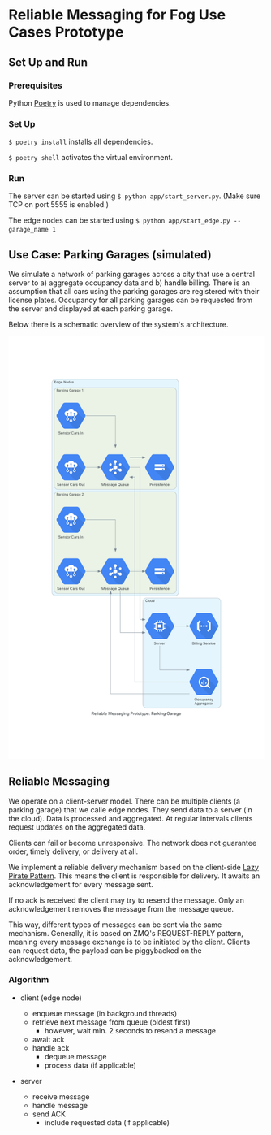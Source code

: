 # Reliable Messaging for Fog Use Cases Prototype

## Set Up and Run

### Prerequisites
Python [Poetry](https://python-poetry.org/docs/) is used to manage dependencies.

### Set Up
`$ poetry install` installs all dependencies.

`$ poetry shell` activates the virtual environment.

### Run
The server can be started using `$ python app/start_server.py`.
(Make sure TCP on port 5555 is enabled.)

The edge nodes can be started using `$ python app/start_edge.py --garage_name 1`

## Use Case: Parking Garages (simulated)
We simulate a network of parking garages across a city that use a central server to a) aggregate occupancy data and b) handle billing.
There is an assumption that all cars using the parking garages are registered with their license plates.
Occupancy for all parking garages can be requested from the server and displayed at each parking garage.

Below there is a schematic overview of the system's architecture.

![Schmatic of Architecture](reliable_messaging_prototype:_parking_garage.png)

## Reliable Messaging
We operate on a client-server model. There can be multiple clients (a parking garage) that we calle edge nodes. They send data to a server (in the cloud). Data is processed and aggregated.
At regular intervals clients request updates on the aggregated data. 

Clients can fail or become unresponsive. The network does not guarantee order, timely delivery, or delivery at all.

We implement a reliable delivery mechanism based on the client-side [Lazy Pirate Pattern](https://zguide.zeromq.org/docs/chapter4/#Client-Side-Reliability-Lazy-Pirate-Pattern).
This means the client is responsible for delivery. It awaits an acknowledgement for every message sent.

If no ack is received the client may try to resend the message. Only an acknowledgement removes the message from the message queue.

This way, different types of messages can be sent via the same mechanism.
Generally, it is based on ZMQ's REQUEST-REPLY pattern, meaning every message exchange is to be initiated by the client. Clients can request data, the payload can be piggybacked on the acknowledgement.

### Algorithm
- client (edge node)
  - enqueue message (in background threads)
  - retrieve next message from queue (oldest first)
    - however, wait min. 2 seconds to resend a message
  - await ack
  - handle ack
    - dequeue message
    - process data (if applicable)

- server
  - receive message
  - handle message
  - send ACK
    - include requested data (if applicable)
